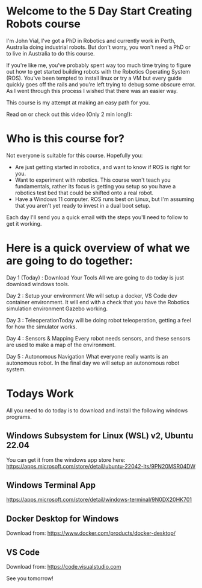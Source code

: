# Welcome to the 5 Day Start Creating Robots course 

I'm John Vial, I've got a PhD in Robotics and currently work in Perth, Australia doing industrial robots. But don't worry, you won't need a PhD or to live in Australia to do this course. 

If you're like me, you've probably spent way too much time trying to figure out how to get started building robots with the Robotics Operating System (ROS). You've been tempted to install linux or try a VM but every guide quickly goes off the rails and you're left trying to debug some obscure error. As I went through this process I wished that there was an easier way. 

This course is my attempt at making an easy path for you.

Read on or check out this video (Only 2 min long!): 









# Who is this course for?

Not everyone is suitable for this course. Hopefully you:

- Are just getting started in robotics, and want to know if ROS is right for you. 
- Want to experiment with robotics. This course won't teach you fundamentals, rather its focus is getting you setup so you have a robotics test bed that could be shifted onto a real robot. 
- Have a Windows 11 computer. ROS runs best on Linux, but I'm assuming that you aren't yet ready to invest in a dual boot setup.

Each day I'll send you a quick email with the steps you'll need to follow to get it working. 

# Here is a quick overview of what we are going to do together:

Day 1 (Today) 
: Download Your Tools  All we are going to do today is just download windows tools. 

Day 2 
:  Setup your environment  We will setup a docker, VS Code dev container environment. It will end with a check that you have the Robotics simulation environment Gazebo working. 

Day 3 
: TeleoperationToday will be doing robot teleoperation, getting a feel for how the simulator works. 

Day 4 
:  Sensors & Mapping  Every robot needs sensors, and these sensors are used to make a map of the environment. 

Day 5 
: Autonomous Navigation  What everyone really wants is an autonomous robot. In the final day we will setup an autonomous robot system. 

# Todays Work

All you need to do today is to download and install the following windows programs. 

## Windows Subsystem for Linux (WSL) v2, Ubuntu 22.04

You can get it from the windows app store here: https://apps.microsoft.com/store/detail/ubuntu-22042-lts/9PN20MSR04DW

## Windows Terminal App  
https://apps.microsoft.com/store/detail/windows-terminal/9N0DX20HK701

## Docker Desktop for Windows 

Download from: https://www.docker.com/products/docker-desktop/

## VS Code 

Download from: https://code.visualstudio.com


See you tomorrow! 
